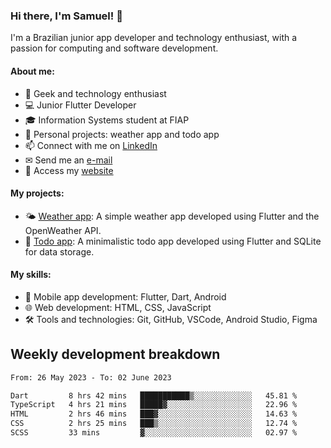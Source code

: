 ### Hi there, I'm Samuel! 👋

I'm a Brazilian junior app developer and technology enthusiast, with a passion for computing and software development.

#### About me:

- 🌟 Geek and technology enthusiast
- 💻 Junior Flutter Developer
- 🎓 Information Systems student at FIAP
- 🔭 Personal projects: weather app and todo app
- 📫 Connect with me on [LinkedIn](https://www.linkedin.com/in/samuel-s-marques/)
- ✉ Send me an [e-mail](mailto:samuel.s.marques@protonmail.com)
- 🔗 Access my [website](https://samuel-marques.me/)

#### My projects:

- 🌤️ [Weather app](https://github.com/samuel-s-marques/weather-app): A simple weather app developed using Flutter and the OpenWeather API.
- 📝 [Todo app](https://github.com/samuel-s-marques/todo-app): A minimalistic todo app developed using Flutter and SQLite for data storage.

#### My skills:

- 📱 Mobile app development: Flutter, Dart, Android
- 🌐 Web development: HTML, CSS, JavaScript
- 🛠️ Tools and technologies: Git, GitHub, VSCode, Android Studio, Figma

## Weekly development breakdown
<!--START_SECTION:waka-->

```txt
From: 26 May 2023 - To: 02 June 2023

Dart         8 hrs 42 mins   ███████████▒░░░░░░░░░░░░░   45.81 %
TypeScript   4 hrs 21 mins   █████▓░░░░░░░░░░░░░░░░░░░   22.96 %
HTML         2 hrs 46 mins   ███▓░░░░░░░░░░░░░░░░░░░░░   14.63 %
CSS          2 hrs 25 mins   ███▒░░░░░░░░░░░░░░░░░░░░░   12.74 %
SCSS         33 mins         ▓░░░░░░░░░░░░░░░░░░░░░░░░   02.97 %
```

<!--END_SECTION:waka-->
